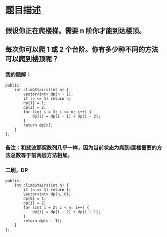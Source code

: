 # 题目描述
## 假设你正在爬楼梯。需要 n 阶你才能到达楼顶。
## 每次你可以爬 1 或 2 个台阶。你有多少种不同的方法可以爬到楼顶呢？
### 我的题解：
```class Solution {
public:
    int climbStairs(int n) {
        vector<int> dp(n + 1);
        if (n <= 1) return n;
        dp[1] = 1;
        dp[2] = 2;
        for (int i = 3; i <= n; i++) {
            dp[i] = dp[i - 1] + dp[i - 2];
        }
        return dp[n];
    }
};
```
### **备注**：和斐波那契数列几乎一样，因为当前状态为爬到i层楼需要的方法总数等于前两层方法相加。
### 二刷，DP
```class Solution {
public:
    int climbStairs(int n) {
        if (n == 1) return 1;
        vector<int> dp(n, 0);
        dp[0] = 1;
        dp[1] = 2;
        for (int i = 2; i < n; i++) {
            dp[i] = dp[i - 2] + dp[i - 1];
        }
        return dp[n - 1];
    }
};
```
